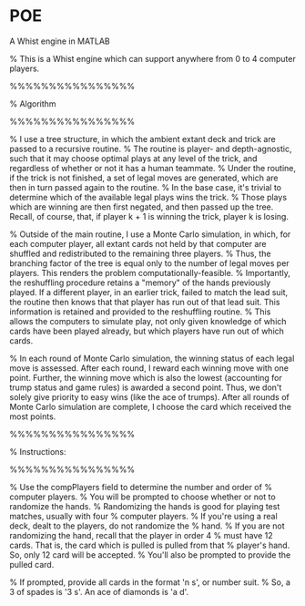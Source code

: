 # POE
A Whist engine in MATLAB

% This is a Whist engine which can support anywhere from 0 to 4 computer players. 

%%%%%%%%%%%%%%%%

% Algorithm

%%%%%%%%%%%%%%%%

% I use a tree structure, in which the ambient extant deck and trick are passed to a recursive routine. 
% The routine is player- and depth-agnostic, such that it may choose optimal plays at any level of the trick, and regardless of whether or not it has a human teammate. 
% Under the routine, if the trick is not finished, a set of legal moves are generated, which are then in turn passed again to the routine. 
% In the base case, it's trivial to determine which of the available legal plays wins the trick. 
% Those plays which are winning are then first negated, and then passed up the tree. Recall, of course, that, if player k + 1 is winning the trick, player k is losing. 

% Outside of the main routine, I use a Monte Carlo simulation, in which, for each computer player, all extant cards not held by that computer are shuffled and redistributed to the remaining three players. 
% Thus, the branching factor of the tree is equal only to the number of legal moves per players. This renders the problem computationally-feasible. 
% Importantly, the reshuffling procedure retains a "memory" of the hands previously played. If a different player, in an earlier trick, failed to match the lead suit, the routine then knows that that player has run out of that lead suit. This information is retained and provided to the reshuffling routine. 
% This allows the computers to simulate play, not only given knowledge of which cards have been played already, but which players have run out of which cards. 

% In each round of Monte Carlo simulation, the winning status of each legal move is assessed. After each round, I reward each winning move with one point. Further, the winning move which is also the lowest (accounting for trump status and game rules) is awarded a second point. Thus, we don't solely give priority to easy wins (like the ace of trumps). After all rounds of Monte Carlo simulation are complete, I choose the card which received the most points.

%%%%%%%%%%%%%%%%

% Instructions: 

%%%%%%%%%%%%%%%%

% Use the compPlayers field to determine the number and order of
% computer players. 
% You will be prompted to choose whether or not to randomize the hands. 
% Randomizing the hands is good for playing test matches, usually with four
% computer players. 
% If you're using a real deck, dealt to the players, do not randomize the
% hand. 
% If you are not randomizing the hand, recall that the player in order 4
% must have 12 cards. That is, the card which is pulled is pulled from that
% player's hand. So, only 12 card will be accepted. 
% You'll also be prompted to provide the pulled card. 

% If prompted, provide all cards in the format 'n s', or number suit. 
% So, a 3 of spades is '3 s'. An ace of diamonds is 'a d'. 
